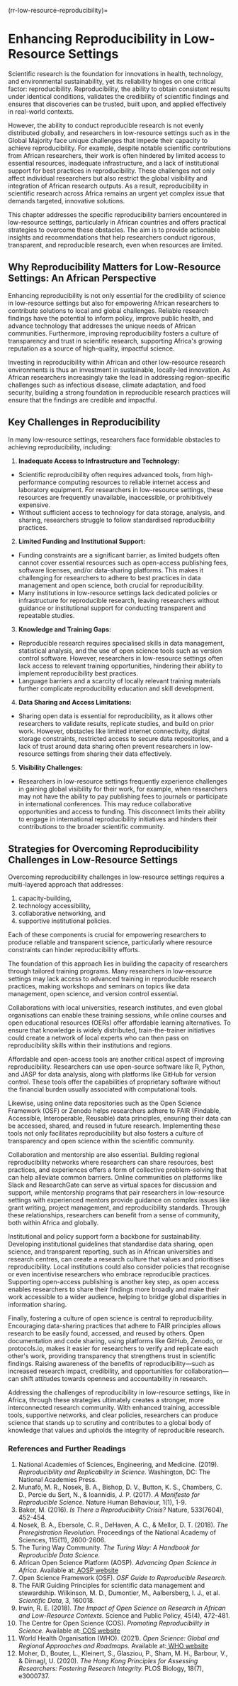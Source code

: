 (rr-low-resource-reproducibility)=
# Enhancing Reproducibility in Low-Resource Settings

Scientific research is the foundation for innovations in health, technology, and environmental sustainability, yet its reliability hinges on one critical factor: reproducibility.
Reproducibility, the ability to obtain consistent results under identical conditions, validates the credibility of scientific findings and ensures that discoveries can be trusted, built upon, and applied effectively in real-world contexts. 

However, the ability to conduct reproducible research is not evenly distributed globally, and researchers in low-resource settings such as in the Global Majority face unique challenges that impede their capacity to achieve reproducibility.
For example, despite notable scientific contributions from African researchers, their work is often hindered by limited access to essential resources, inadequate infrastructure, and a lack of institutional support for best practices in reproducibility.
These challenges not only affect individual researchers but also restrict the global visibility and integration of African research outputs.
As a result, reproducibility in scientific research across Africa remains an urgent yet complex issue that demands targeted, innovative solutions.

This chapter addresses the specific reproducibility barriers encountered in low-resource settings, particularly in African countries and offers practical strategies to overcome these obstacles. 
The aim is to provide actionable insights and recommendations that help researchers conduct rigorous, transparent, and reproducible research, even when resources are limited.

## Why Reproducibility Matters for Low-Resource Settings: An African Perspective

Enhancing reproducibility is not only essential for the credibility of science in low-resource settings but also for empowering African researchers to contribute solutions to local and global challenges.
Reliable research findings have the potential to inform policy, improve public health, and advance technology that addresses the unique needs of African communities.
Furthermore, improving reproducibility fosters a culture of transparency and trust in scientific research, supporting Africa's growing reputation as a source of high-quality, impactful science.

Investing in reproducibility within African and other low-resource research environments is thus an investment in sustainable, locally-led innovation.
As African researchers increasingly take the lead in addressing region-specific challenges such as infectious disease, climate adaptation, and food security, building a strong foundation in reproducible research practices will ensure that the findings are credible and impactful.


## Key Challenges in Reproducibility

In many low-resource settings, researchers face formidable obstacles to achieving reproducibility, including:

1. **Inadequate Access to Infrastructure and Technology:**
* Scientific reproducibility often requires advanced tools, from high-performance computing resources to reliable internet access and laboratory equipment.
For researchers in low-resource settings, these resources are frequently unavailable, inaccessible, or prohibitively expensive.
* Without sufficient access to technology for data storage, analysis, and sharing, researchers struggle to follow standardised reproducibility practices.
2. **Limited Funding and Institutional Support:**
* Funding constraints are a significant barrier, as limited budgets often cannot cover essential resources such as open-access publishing fees, software licenses, and/or data-sharing platforms. 
This makes it challenging for researchers to adhere to best practices in data management and open science, both crucial for reproducibility.
* Many institutions in low-resource settings lack dedicated policies or infrastructure for reproducible research, leaving researchers without guidance or institutional support for conducting transparent and repeatable studies.
3. **Knowledge and Training Gaps:**
* Reproducible research requires specialised skills in data management, statistical analysis, and the use of open science tools such as version control software. 
However, researchers in low-resource settings often lack access to relevant training opportunities, hindering their ability to implement reproducibility best practices.
* Language barriers and a scarcity of locally relevant training materials further complicate reproducibility education and skill development.
4. **Data Sharing and Access Limitations:**
* Sharing open data is essential for reproducibility, as it allows other researchers to validate results, replicate studies, and build on prior work. 
However, obstacles like limited internet connectivity, digital storage constraints, restricted access to secure data repositories, and a lack of trust around data sharing often prevent researchers in low-resource settings from sharing their data effectively.
5. **Visibility Challenges:**
* Researchers in low-resource settings frequently experience challenges in gaining global visibility for their work, for example, when researchers may not have the ability to pay publishing fees to journals or participate in international conferences. 
This may reduce collaborative opportunities and access to funding. This disconnect limits their ability to engage in international reproducibility initiatives and hinders their contributions to the broader scientific community.


## Strategies for Overcoming Reproducibility Challenges in Low-Resource Settings

Overcoming reproducibility challenges in low-resource settings requires a multi-layered approach that addresses:

1. capacity-building,
2. technology accessibility,
3. collaborative networking, and
4. supportive institutional policies.

Each of these components is crucial for empowering researchers to produce reliable and transparent science, particularly where resource constraints can hinder reproducibility efforts.

The foundation of this approach lies in building the capacity of researchers through tailored training programs.
Many researchers in low-resource settings may lack access to advanced training in reproducible research practices, making workshops and seminars on topics like data management, open science, and version control essential.

Collaborations with local universities, research institutes, and even global organisations can enable these training sessions, while online courses and open educational resources (OERs) offer affordable learning alternatives.
To ensure that knowledge is widely distributed, train-the-trainer initiatives could create a network of local experts who can then pass on reproducibility skills within their institutions and regions.

Affordable and open-access tools are another critical aspect of improving reproducibility. Researchers can use open-source software like R, Python, and JASP for data analysis, along with platforms like GitHub for version control. 
These tools offer the capabilities of proprietary software without the financial burden usually associated with computational tools.

Likewise, using online data repositories such as the Open Science Framework (OSF) or Zenodo helps researchers adhere to FAIR (Findable, Accessible, Interoperable, Reusable) data principles, ensuring their data can be accessed, shared, and reused in future research. 
Implementing these tools not only facilitates reproducibility but also fosters a culture of transparency and open science within the scientific community.

Collaboration and mentorship are also essential. 
Building regional reproducibility networks where researchers can share resources, best practices, and experiences offers a form of collective problem-solving that can help alleviate common barriers.
Online communities on platforms like Slack and ResearchGate can serve as virtual spaces for discussion and support, while mentorship programs that pair researchers in low-resource settings with experienced mentors provide guidance on complex issues like grant writing, project management, and reproducibility standards. 
Through these relationships, researchers can benefit from a sense of community, both within Africa and globally.

Institutional and policy support form a backbone for sustainability. 
Developing institutional guidelines that standardise data sharing, open science, and transparent reporting, such as in African universities and research centres, can create a research culture that values and prioritises reproducibility.
Local institutions could also consider policies that recognise or even incentivise researchers who embrace reproducible practices.
Supporting open-access publishing is another key step, as open access enables researchers to share their findings more broadly and make their work accessible to a wider audience, helping to bridge global disparities in information sharing.

Finally, fostering a culture of open science is central to reproducibility.
Encouraging data-sharing practices that adhere to FAIR principles allows research to be easily found, accessed, and reused by others.
Open documentation and code sharing, using platforms like GitHub, Zenodo, or protocols.io, makes it easier for researchers to verify and replicate each other's work, providing transparency that strengthens trust in scientific findings.
Raising awareness of the benefits of reproducibility—such as increased research impact, credibility, and opportunities for collaboration—can shift attitudes towards openness and accountability in research.

Addressing the challenges of reproducibility in low-resource settings, like in Africa, through these strategies ultimately creates a stronger, more interconnected research community. 
With enhanced training, accessible tools, supportive networks, and clear policies, researchers can produce science that stands up to scrutiny and contributes to a global body of knowledge that values and upholds the integrity of reproducible research.

### References and Further Readings

1. National Academies of Sciences, Engineering, and Medicine. (2019). *Reproducibility and Replicability in Science.* Washington, DC: The National Academies Press.
2. Munafò, M. R., Nosek, B. A., Bishop, D. V., Button, K. S., Chambers, C. D., Percie du Sert, N., & Ioannidis, J. P. (2017). *A Manifesto for Reproducible Science.* Nature Human Behaviour, 1(1), 1-9.
3. Baker, M. (2016). *Is There a Reproducibility Crisis?* Nature, 533(7604), 452-454.
4. Nosek, B. A., Ebersole, C. R., DeHaven, A. C., & Mellor, D. T. (2018). *The Preregistration Revolution.* Proceedings of the National Academy of Sciences, 115(11), 2600-2606.
5. The Turing Way Community. *The Turing Way: A Handbook for Reproducible Data Science.*
6. African Open Science Platform (AOSP). *Advancing Open Science in Africa.* Available at:[ AOSP website](https://africanopenscience.org.za)
7. Open Science Framework (OSF). *OSF Guide to Reproducible Research.*
8. The FAIR Guiding Principles for scientific data management and stewardship. Wilkinson, M. D., Dumontier, M., Aalbersberg, I. J., et al. *Scientific Data*, 3, 160018.
9. Irwin, R. E. (2018). *The Impact of Open Science on Research in African and Low-Resource Contexts.* Science and Public Policy, 45(4), 472-481.
10. The Centre for Open Science (COS). *Promoting Reproducibility in Science.* Available at:[ COS website](https://www.cos.io/)
11. World Health Organisation (WHO). (2021). *Open Science: Global and Regional Approaches and Roadmaps.* Available at:[ WHO website](https://www.who.int/)
12. Moher, D., Bouter, L., Kleinert, S., Glasziou, P., Sham, M. H., Barbour, V., & Dirnagl, U. (2020). *The Hong Kong Principles for Assessing Researchers: Fostering Research Integrity.* PLOS Biology, 18(7), e3000737.


